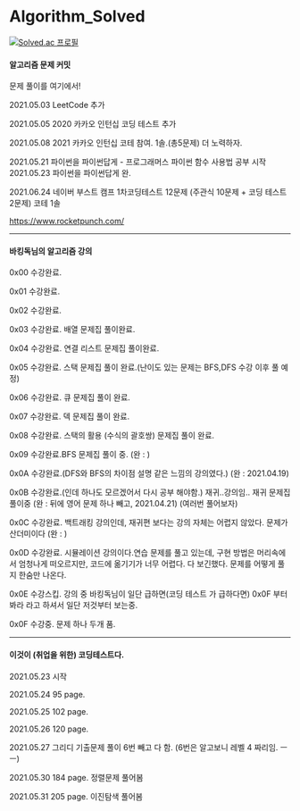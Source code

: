 # Algorithm_Solved


[![Solved.ac
프로필](http://mazassumnida.wtf/api/v2/generate_badge?boj=yo7504)](https://solved.ac/yo7504)


#### 알고리즘 문제 커밋

문제 풀이를 여기에서!

2021.05.03 LeetCode 추가

2021.05.05 2020 카카오 인턴십 코딩 테스트 추가

2021.05.08 2021 카카오 인턴십 코테 참여. 1솔.(총5문제) 더 노력하자.

2021.05.21 파이썬을 파이썬답게 - 프로그래머스 파이썬 함수 사용법 공부 시작
2021.05.23 파이썬을 파이썬답게 완.

2021.06.24 네이버 부스트 캠프 1차코딩테스트 12문제 (주관식 10문제 + 코딩 테스트 2문제) 코테 1솔

https://www.rocketpunch.com/


* * *
#### 바킹독님의 알고리즘 강의

0x00 수강완료.

0x01 수강완료.

0x02 수강완료.

0x03 수강완료. 배열 문제집 풀이완료. 

0x04 수강완료. 연결 리스트 문제집 풀이완료.

0x05 수강완료. 스택 문제집 풀이 완료.(난이도 있는 문제는 BFS,DFS 수강 이후 풀 예정)

0x06 수강완료. 큐 문제집 풀이 완료.

0x07 수강완료. 덱 문제집 풀이 완료.

0x08 수강완료. 스택의 활용 (수식의 괄호쌍) 문제집 풀이 완료.

0x09 수강완료.BFS 문제집 풀이 중. (완 : )

0x0A 수강완료.(DFS와 BFS의 차이점 설명 같은 느낌의 강의였다.) (완 : 2021.04.19)

0x0B 수강완료.(인데 하나도 모르겠어서 다시 공부 해야함.) 재귀..강의임.. 재귀 문제집 풀이중 (완 : 뒤에 영어 문제 하나 빼고, 2021.04.21) (여러번 풀어보자)

0x0C 수강완료. 백트래킹 강의인데, 재귀편 보다는 강의 자체는 어렵지 않았다. 문제가 산더미이다 (완 : )

0x0D 수강완료. 시뮬레이션 강의이다.연습 문제를 풀고 있는데, 구현 방법은 머리속에서 엄청나게 떠오르지만, 코드에 옮기기가 너무 어렵다. 다 보긴했다. 문제를 어떻게 풀지 한숨만 나온다.

0x0E 수강스킵. 강의 중 바킹독님이 일단 급하면(코딩 테스트 가 급하다면) 0x0F 부터 봐라 라고 하셔서 일단 저것부터 보는중.

0x0F 수강중. 문제 하나 두개 품.

* * *

#### 이것이 (취업을 위한) 코딩테스트다.

2021.05.23 시작

2021.05.24 95 page.

2021.05.25 102 page.

2021.05.26 120 page.

2021.05.27 그리디 기출문제 풀이 6번 빼고 다 함. (6번은 알고보니 레벨 4 짜리임. ㅡㅡ)

2021.05.30 184 page. 정렬문제 풀어봄

2021.05.31  205 page. 이진탐색 풀어봄
